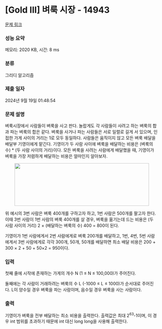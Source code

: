 # [Gold III] 벼룩 시장 - 14943 

[문제 링크](https://www.acmicpc.net/problem/14943) 

### 성능 요약

메모리: 2020 KB, 시간: 8 ms

### 분류

그리디 알고리즘

### 제출 일자

2024년 9월 19일 01:48:54

### 문제 설명

<p>벼룩시장에서 사람들이 벼룩을 사고 판다. 놀랍게도 각 사람들이 사려고 하는 벼룩의 합과 파는 벼룩의 합은 같다. 벼룩을 사거나 파는 사람들은 서로 일렬로 길게 서 있으며, 인접한 가게 사이의 거리는 1로 모두 동일하다. 사람들은 움직이지 않고 모든 벼룩 배달을 배달부 기영이에게 맡긴다. 기영이가 두 사람 사이에 벼룩을 배달하는 비용은 (벼룩의 수) * (두 사람 사이의 거리)이다. 모든 벼룩을 사려는 사람에게 배달했을 때, 기영이가 벼룩을 가장 저렴하게 배달하는 비용은 얼마인지 알아보자.</p>

<p style="text-align:center"><img alt="" src="https://onlinejudgeimages.s3-ap-northeast-1.amazonaws.com/problem/14943/1.png" style="height:140px; width:442px"></p>

<p>위 예시의 3번 사람은 벼룩 400개를 구하고자 하고, 1번 사람은 500개를 팔고자 한다. 이때 3번 사람이 1번 사람의 벼룩 400개를 살 경우, 벼룩을 옮기는데 드는 비용은 (두 사람 사이의 거리) 2 × (배달하는 벼룩의 수) 400 = 800이 된다.</p>

<p>기영이가 1번 사람에게서 2번 사람에게로 벼룩 200개를 배달하고, 1번, 4번, 5번 사람에게서 3번 사람에게로 각각 300개, 50개, 50개를 배달하면 최소 배달 비용은 200 + 300 × 2 + 50 + 50×2 = 950이다.</p>

### 입력 

 <p>첫째 줄에 시작에 존재하는 가게의 개수 N (1 ≤ N ≤ 100,000)가 주어진다.</p>

<p>둘째에는 각 사람이 거래하려는 벼룩의 수 L (-1000 ≤ L ≤ 1000)가 순서대로 주어진다. L이 양수일 경우 벼룩을 파는 사람이며, 음수일 경우 벼룩을 사는 사람이다.</p>

### 출력 

 <p>기영이가 벼룩을 전부 배달하는 최소 비용을 출력한다. 출력값은 최대 2<sup>63</sup>-1이며, 이 경우 int 범위를 초과하기 때문에 int 대신 long long을 사용해 출력한다.</p>


